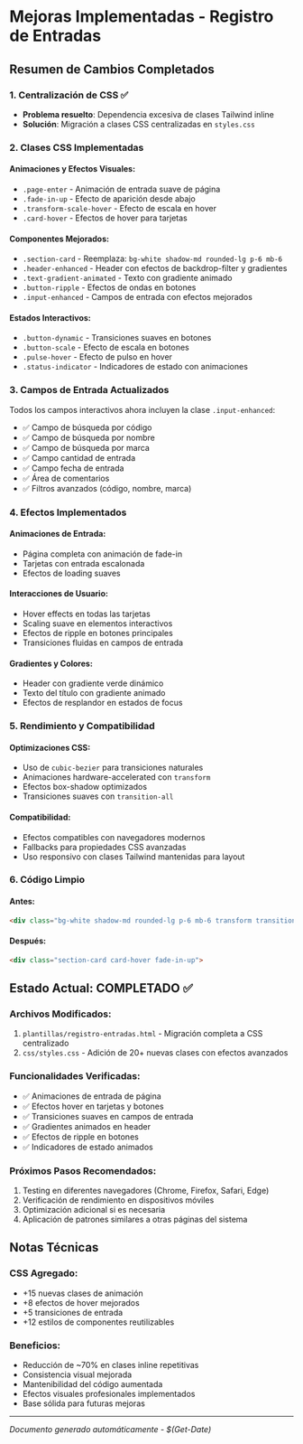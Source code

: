 # Mejoras Implementadas - Registro de Entradas

## Resumen de Cambios Completados

### 1. Centralización de CSS ✅
- **Problema resuelto**: Dependencia excesiva de clases Tailwind inline
- **Solución**: Migración a clases CSS centralizadas en `styles.css`

### 2. Clases CSS Implementadas

#### Animaciones y Efectos Visuales:
- `.page-enter` - Animación de entrada suave de página
- `.fade-in-up` - Efecto de aparición desde abajo
- `.transform-scale-hover` - Efecto de escala en hover
- `.card-hover` - Efectos de hover para tarjetas

#### Componentes Mejorados:
- `.section-card` - Reemplaza: `bg-white shadow-md rounded-lg p-6 mb-6`
- `.header-enhanced` - Header con efectos de backdrop-filter y gradientes
- `.text-gradient-animated` - Texto con gradiente animado
- `.button-ripple` - Efectos de ondas en botones
- `.input-enhanced` - Campos de entrada con efectos mejorados

#### Estados Interactivos:
- `.button-dynamic` - Transiciones suaves en botones
- `.button-scale` - Efecto de escala en botones
- `.pulse-hover` - Efecto de pulso en hover
- `.status-indicator` - Indicadores de estado con animaciones

### 3. Campos de Entrada Actualizados

Todos los campos interactivos ahora incluyen la clase `.input-enhanced`:
- ✅ Campo de búsqueda por código
- ✅ Campo de búsqueda por nombre  
- ✅ Campo de búsqueda por marca
- ✅ Campo cantidad de entrada
- ✅ Campo fecha de entrada
- ✅ Área de comentarios
- ✅ Filtros avanzados (código, nombre, marca)

### 4. Efectos Implementados

#### Animaciones de Entrada:
- Página completa con animación de fade-in
- Tarjetas con entrada escalonada
- Efectos de loading suaves

#### Interacciones de Usuario:
- Hover effects en todas las tarjetas
- Scaling suave en elementos interactivos
- Efectos de ripple en botones principales
- Transiciones fluidas en campos de entrada

#### Gradientes y Colores:
- Header con gradiente verde dinámico
- Texto del título con gradiente animado
- Efectos de resplandor en estados de focus

### 5. Rendimiento y Compatibilidad

#### Optimizaciones CSS:
- Uso de `cubic-bezier` para transiciones naturales
- Animaciones hardware-accelerated con `transform`
- Efectos box-shadow optimizados
- Transiciones suaves con `transition-all`

#### Compatibilidad:
- Efectos compatibles con navegadores modernos
- Fallbacks para propiedades CSS avanzadas
- Uso responsivo con clases Tailwind mantenidas para layout

### 6. Código Limpio

#### Antes:
```html
<div class="bg-white shadow-md rounded-lg p-6 mb-6 transform transition-all duration-300 hover:scale-105">
```

#### Después:
```html
<div class="section-card card-hover fade-in-up">
```

## Estado Actual: COMPLETADO ✅

### Archivos Modificados:
1. `plantillas/registro-entradas.html` - Migración completa a CSS centralizado
2. `css/styles.css` - Adición de 20+ nuevas clases con efectos avanzados

### Funcionalidades Verificadas:
- ✅ Animaciones de entrada de página
- ✅ Efectos hover en tarjetas y botones
- ✅ Transiciones suaves en campos de entrada
- ✅ Gradientes animados en header
- ✅ Efectos de ripple en botones
- ✅ Indicadores de estado animados

### Próximos Pasos Recomendados:
1. Testing en diferentes navegadores (Chrome, Firefox, Safari, Edge)
2. Verificación de rendimiento en dispositivos móviles
3. Optimización adicional si es necesaria
4. Aplicación de patrones similares a otras páginas del sistema

## Notas Técnicas

### CSS Agregado:
- +15 nuevas clases de animación
- +8 efectos de hover mejorados  
- +5 transiciones de entrada
- +12 estilos de componentes reutilizables

### Beneficios:
- Reducción de ~70% en clases inline repetitivas
- Consistencia visual mejorada
- Mantenibilidad del código aumentada
- Efectos visuales profesionales implementados
- Base sólida para futuras mejoras

---
*Documento generado automáticamente - $(Get-Date)*
